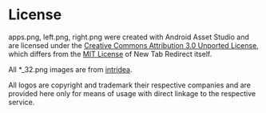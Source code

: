 # License

apps.png, left.png, right.png were created with Android Asset Studio 
and are licensed under the [Creative Commons Attribution 3.0 Unported License](http://creativecommons.org/licenses/by/3.0/), 
which differs from the [MIT License](http://bit.ly/mit-license) of New Tab Redirect itself.

All \*\_32.png images are from [intridea](https://github.com/intridea/authbuttons).

All logos are copyright and trademark their respective companies and are provided here only for means of usage with direct linkage to the respective service.

